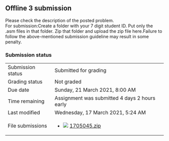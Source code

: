 <h2>Offline 3 submission</h2>Please check the description of the posted problem.<br />For submission:Create a folder with your 7 digit student ID. Put only the .asm files in that folder. Zip that folder and upload the zip file here.Failure to follow the above-mentioned submission guideline may result in some penalty.

<h3>Submission status</h3><table>
<tbody><tr>
<td>Submission status</td>
<td>Submitted for grading</td>
</tr>
<tr>
<td>Grading status</td>
<td>Not graded</td>
</tr>
<tr>
<td>Due date</td>
<td>Sunday, 21 March 2021, 8:00 AM</td>
</tr>
<tr>
<td>Time remaining</td>
<td>Assignment was submitted 4 days 2 hours early</td>
</tr>
<tr>
<td>Last modified</td>
<td>Wednesday, 17 March 2021, 5:24 AM</td>
</tr>
<tr>
<td>File submissions</td>
<td><ul><li><img src="..%5C..%5C..%5CJanuary%202018%5CCSE102%5CiGraphics%20Offline%20Submission%20Link%20Assignment%5Cfile%5Carchive.png" /> <a href="file%5C1705045.zip">1705045.zip</a> 
</li></ul>

</td>
</tr>

</tbody>
</table>



